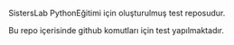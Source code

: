SistersLab PythonEğitimi için oluşturulmuş test reposudur.

Bu repo içerisinde github komutları için test yapılmaktadır.
